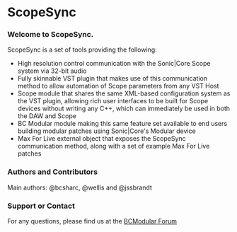 ScopeSync
=========
### Welcome to ScopeSync.
ScopeSync is a set of tools providing the following:
- High resolution control communication with the Sonic|Core Scope system via 32-bit audio
- Fully skinnable VST plugin that makes use of this communication method to allow automation of Scope parameters from any VST Host
- Scope module that shares the same XML-based configuration system as the VST plugin, allowing rich user interfaces to be built for Scope devices without writing any C++, which can immediately be used in both the DAW and Scope
- BC Modular module making this same feature set available to end users building modular patches using Sonic|Core's Modular device
- Max For Live external object that exposes the ScopeSync communication method, along with a set of example Max For Live patches

### Authors and Contributors
Main authors: @bcsharc, @wellis and @jssbrandt

### Support or Contact
For any questions, please find us at the [BCModular Forum](http://www.bcmodular.co.uk/forum/)
